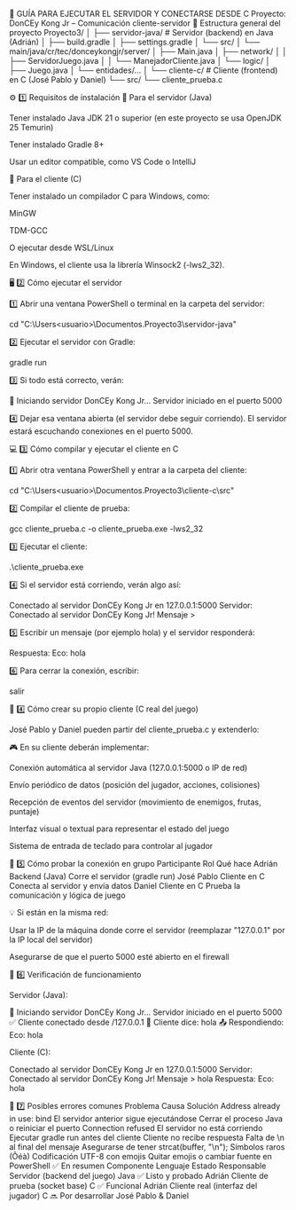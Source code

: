 🧠 GUÍA PARA EJECUTAR EL SERVIDOR Y CONECTARSE DESDE C
Proyecto: DonCEy Kong Jr – Comunicación cliente-servidor
📁 Estructura general del proyecto
Proyecto3/
│
├── servidor-java/             # Servidor (backend) en Java (Adrián)
│   ├── build.gradle
│   ├── settings.gradle
│   └── src/
│       └── main/java/cr/tec/donceykongjr/server/
│           ├── Main.java
│           ├── network/
│           │   ├── ServidorJuego.java
│           │   └── ManejadorCliente.java
│           └── logic/
│               ├── Juego.java
│               └── entidades/...
│
└── cliente-c/                 # Cliente (frontend) en C (José Pablo y Daniel)
    └── src/
        └── cliente_prueba.c

⚙️ 1️⃣ Requisitos de instalación
🧩 Para el servidor (Java)

Tener instalado Java JDK 21 o superior
(en este proyecto se usa OpenJDK 25 Temurin)

Tener instalado Gradle 8+

Usar un editor compatible, como VS Code o IntelliJ

🧩 Para el cliente (C)

Tener instalado un compilador C para Windows, como:

MinGW

TDM-GCC

O ejecutar desde WSL/Linux

En Windows, el cliente usa la librería Winsock2 (-lws2_32).

🖥️ 2️⃣ Cómo ejecutar el servidor

1️⃣ Abrir una ventana PowerShell o terminal en la carpeta del servidor:

cd "C:\Users\<usuario>\Documentos\.Proyecto3\servidor-java"


2️⃣ Ejecutar el servidor con Gradle:

gradle run


3️⃣ Si todo está correcto, verán:

🚀 Iniciando servidor DonCEy Kong Jr...
Servidor iniciado en el puerto 5000


4️⃣ Dejar esa ventana abierta (el servidor debe seguir corriendo).
El servidor estará escuchando conexiones en el puerto 5000.

💻 3️⃣ Cómo compilar y ejecutar el cliente en C

1️⃣ Abrir otra ventana PowerShell y entrar a la carpeta del cliente:

cd "C:\Users\<usuario>\Documentos\.Proyecto3\cliente-c\src"


2️⃣ Compilar el cliente de prueba:

gcc cliente_prueba.c -o cliente_prueba.exe -lws2_32


3️⃣ Ejecutar el cliente:

.\cliente_prueba.exe


4️⃣ Si el servidor está corriendo, verán algo así:

Conectado al servidor DonCEy Kong Jr en 127.0.0.1:5000
Servidor: Conectado al servidor DonCEy Kong Jr!
Mensaje >


5️⃣ Escribir un mensaje (por ejemplo hola)
y el servidor responderá:

Respuesta: Eco: hola


6️⃣ Para cerrar la conexión, escribir:

salir

🔗 4️⃣ Cómo crear su propio cliente (C real del juego)

José Pablo y Daniel pueden partir del cliente_prueba.c y extenderlo:

🎮 En su cliente deberán implementar:

Conexión automática al servidor Java (127.0.0.1:5000 o IP de red)

Envío periódico de datos (posición del jugador, acciones, colisiones)

Recepción de eventos del servidor (movimiento de enemigos, frutas, puntaje)

Interfaz visual o textual para representar el estado del juego

Sistema de entrada de teclado para controlar al jugador

🧠 5️⃣ Cómo probar la conexión en grupo
Participante	Rol	Qué hace
Adrián	Backend (Java)	Corre el servidor (gradle run)
José Pablo	Cliente en C	Conecta al servidor y envía datos
Daniel	Cliente en C	Prueba la comunicación y lógica de juego

💡 Si están en la misma red:

Usar la IP de la máquina donde corre el servidor
(reemplazar "127.0.0.1" por la IP local del servidor)

Asegurarse de que el puerto 5000 esté abierto en el firewall

🧩 6️⃣ Verificación de funcionamiento

Servidor (Java):

🚀 Iniciando servidor DonCEy Kong Jr...
Servidor iniciado en el puerto 5000
✅ Cliente conectado desde /127.0.0.1
📩 Cliente dice: hola
📤 Respondiendo: Eco: hola


Cliente (C):

Conectado al servidor DonCEy Kong Jr en 127.0.0.1:5000
Servidor: Conectado al servidor DonCEy Kong Jr!
Mensaje > hola
Respuesta: Eco: hola

🧱 7️⃣ Posibles errores comunes
Problema	Causa	Solución
Address already in use: bind	El servidor anterior sigue ejecutándose	Cerrar el proceso Java o reiniciar el puerto
Connection refused	El servidor no está corriendo	Ejecutar gradle run antes del cliente
Cliente no recibe respuesta	Falta de \n al final del mensaje	Asegurarse de tener strcat(buffer, "\n");
Símbolos raros (Ôéà)	Codificación UTF-8 con emojis	Quitar emojis o cambiar fuente en PowerShell
✅ En resumen
Componente	Lenguaje	Estado	Responsable
Servidor (backend del juego)	Java	✅ Listo y probado	Adrián
Cliente de prueba (socket base)	C	✅ Funcional	Adrián
Cliente real (interfaz del jugador)	C	🔜 Por desarrollar	José Pablo & Daniel
